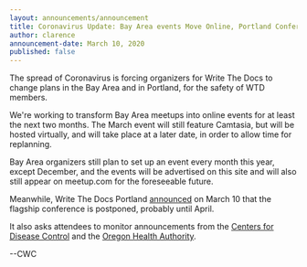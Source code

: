 ```yaml
---
layout: announcements/announcement
title: Coronavirus Update: Bay Area events Move Online, Portland Conference is Postponed
author: clarence
announcement-date: March 10, 2020
published: false
---
```

The spread of Coronavirus is forcing organizers for Write The Docs to change plans in the Bay Area and in Portland, for the safety of WTD members.

We're working to transform Bay Area meetups into online events for at least the next two months. The March event will still feature Camtasia, but will be hosted virtually, and will take place at a later date, in order to allow time for replanning.

Bay Area organizers still plan to set up an event every month this year, except December, and the events will be advertised on this site and will also still appear on meetup.com for the foreseeable future.

Meanwhile, Write The Docs Portland [announced](https://www.writethedocs.org/conf/portland/2020/news/covid-19-update-02/) on March 10 that the flagship conference is postponed, probably until April.

It also asks attendees to monitor announcements from the [Centers for Disease Control](https://www.cdc.gov/coronavirus/2019-ncov/index.html) and the [Oregon Health Authority](https://www.oregon.gov/oha/PH/DISEASESCONDITIONS/DISEASESAZ/Pages/emerging-respiratory-infections.aspx).

--CWC
